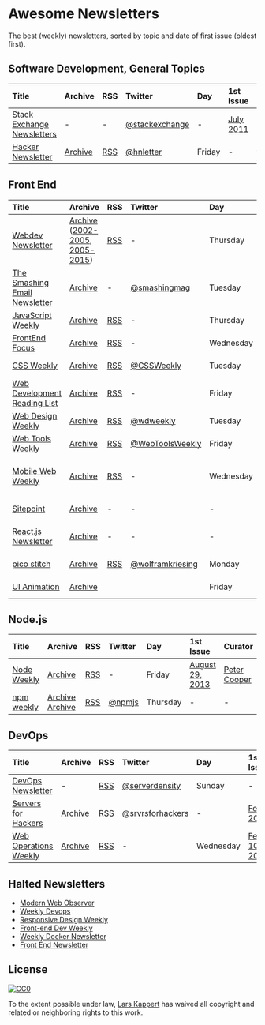 # Awesome Newsletters

The best (weekly) newsletters, sorted by topic and date of first issue (oldest first).

## Software Development, General Topics

Title | Archive | RSS | Twitter | Day | 1st Issue | Curator | Publisher
:--|:--|:--|:--|:--|:--|:--|:--
[Stack Exchange Newsletters](http://stackexchange.com/newsletters) | - | - | [@stackexchange](https://twitter.com/stackexchange) | - | [July 2011](https://blog.stackexchange.com/2011/07/stack-exchange-site-newsletters/) | - | stack exchange, inc
[Hacker Newsletter](http://www.hackernewsletter.com) | [Archive](http://us1.campaign-archive2.com/home/?u=faa8eb4ef3a111cef92c4f3d4&id=e505c88a2e) | [RSS](http://us1.campaign-archive1.com/feed?u=faa8eb4ef3a111cef92c4f3d4&id=e505c88a2e) | [@hnletter](https://twitter.com/hnletter) | Friday | - | [Kale Davis](http://www.kaledavis.com) | N/A

## Front End

Title | Archive | RSS | Twitter | Day | 1st Issue | Curator | Publisher
:--|:--|:--|:--|:--|:--|:--|:--
[Webdev Newsletter](http://www.d.umn.edu/itss/training/online/webdesign/webdev_listserv.html) | [Archive](https://groups.google.com/a/d.umn.edu/forum/?hl=en#!forum/webdev) ([2002-2005](http://www.d.umn.edu/~lcarlson/newsletter/), [2005-2015](http://www.d.umn.edu/~lcarlson/newsletter_mailman_archives/)) | [RSS](https://groups.google.com/a/d.umn.edu/forum/feed/webdev/msgs/rss.xml) | - | Thursday | [July, 2002](http://www.d.umn.edu/~lcarlson/newsletter/vol_01_200207-200306/01.txt) | Laura L. Carlson | -
[The Smashing Email Newsletter](https://www.smashingmagazine.com/the-smashing-newsletter/) | [Archive](https://www.smashingmagazine.com/the-smashing-newsletter) | - | [@smashingmag](https://twitter.com/smashingmag) | Tuesday | - | [Smashing Editorial](https://www.smashingmagazine.com/author/newsletter-team/) | N/A
[JavaScript Weekly](http://javascriptweekly.com) | [Archive](http://javascriptweekly.com/issues) | [RSS](http://javascriptweekly.com/rss/21c3fohl) | - | Thursday | [November 12, 2010](http://javascriptweekly.com/issues/1) | [Peter Cooper](https://twitter.com/peterc) | [Cooper Press](https://cooperpress.com)
[FrontEnd Focus](http://frontendfocus.co) | [Archive](http://frontendfocus.co/issues) | [RSS](http://frontendfocus.co/rss/1flbhgd0) | - | Wednesday | [August 24, 2011](http://frontendfocus.co/issues/1) | [Peter Cooper](https://twitter.com/peterc) | [Cooper Press](https://cooperpress.com)
[CSS Weekly](http://css-weekly.com) | [Archive](http://css-weekly.com/archives/) | [RSS](http://feeds.feedburner.com/CSS-Weekly) | [@CSSWeekly](https://twitter.com/CSSWeekly) | Tuesday | [March 26, 2012](http://css-weekly.com/issue-1/) | [Zoran Jambor](https://twitter.com/zoranjambor) | N/A
[Web Development Reading List](https://wdrl.info) | [Archive](https://wdrl.info/archive/) | [RSS](https://wdrl.info/feed) | - | Friday | [June 27, 2013](https://wdrl.info/archive/1/) | [Anselm Hannemann](https://helloanselm.com) | N/A
[Web Design Weekly](https://web-design-weekly.com) | [Archive](https://web-design-weekly.com/archive/) | [RSS](http://feeds.feedburner.com/webdesignweekly) | [@wdweekly](https://twitter.com/wdweekly) | Tuesday | [July 2, 2011](https://web-design-weekly.com/2011/07/02/web-design-weekly-1-2/) | [Jake Bresnehan](http://jakebresnehan.com) | N/A
[Web Tools Weekly](http://webtoolsweekly.com) | [Archive](http://webtoolsweekly.com/#archive) | [RSS](http://feeds.feedburner.com/WebToolsWeekly) | [@WebToolsWeekly](https://twitter.com/WebToolsWeekly) | Friday | [July 23, 2013](http://webtoolsweekly.com/archives/issue-1/) | [Louis Lazaris](https://twitter.com/ImpressiveWebs) | N/A
[Mobile Web Weekly](https://mobilewebweekly.com) | [Archive](https://mobilewebweekly.com/issues) | [RSS](https://mobilewebweekly.com/rss/1cmgf969) | - | Wednesday | [April 7, 2014](http://mobilewebweekly.co/issues/1) | [Brian Rinaldi](https://twitter.com/remotesynth), [Holly Schinski](https://twitter.com/devgirlFL) | [Cooper Press](https://cooperpress.com)
[Sitepoint](https://www.sitepoint.com/newsletter/) | [Archive](https://www.sitepoint.com/newsletter-archive/) | - | - | - | [July 23, 2014](http://sitepointdotcom.createsend.com/t/ViewEmailArchive/y/98CFA3DC7A9C9BD6/C67FD2F38AC4859C/) | - | SitePoint Pty. Ltd.
[React.js Newsletter](http://reactjsnewsletter.com) | [Archive](http://reactjsnewsletter.com/issues) | - | - | - | [December 30, 2015](http://reactjsnewsletter.com/issues/1) | [Tyler McGinnis](https://twitter.com/tylermcginnis33), [Ean Platter](https://twitter.com/eanplatter)
[pico stitch]() | [Archive](http://us15.campaign-archive1.com/home/?u=255b6e97fa550b55e8a9d42b8&id=6415e108fa) | [RSS](http://us15.campaign-archive2.com/feed?u=255b6e97fa550b55e8a9d42b8&id=6415e108fa) | [@wolframkriesing](https://twitter.com/wolframkriesing) | Monday | [February 28, 2017](http://us15.campaign-archive2.com/?u=255b6e97fa550b55e8a9d42b8&id=71b31ae4f6) | [Wolfram Kriesing](http://picostitch.com/)
[UI Animation](http://valhead.com/newsletter/) | [Archive](http://valhead.com/uianimation-newsletter-archives/) | | | Friday | [January 13, 2017](http://us2.campaign-archive1.com/?u=6fbaddc8c1fce7588d1a35cb2&id=c17f55b347) | [Val Head](https://twitter.com/vlh) | self

## Node.js

Title | Archive | RSS | Twitter | Day | 1st Issue | Curator | Publisher
:--|:--|:--|:--|:--|:--|:--|:--
[Node Weekly](http://nodeweekly.com) | [Archive](http://nodeweekly.com/issues) | [RSS](http://nodeweekly.com/rss/1k471e6h) | - | Friday | [August 29, 2013](http://nodeweekly.com/issues/1) | [Peter Cooper](https://twitter.com/peterc) | [Cooper Press](https://cooperpress.com)
[npm weekly](https://www.npmjs.com/npm-weekly) | [Archive](http://us9.campaign-archive2.com/home/?u=077dfd41302a71310cef619e5&id=e17fe5d778) [Archive](https://medium.com/npm-inc/tagged/npm-weekly) | [RSS](http://us9.campaign-archive2.com/feed?u=077dfd41302a71310cef619e5&id=e17fe5d778) | [@npmjs](https://twitter.com/npmjs) | Thursday | - | - | [npm, Inc.](https://www.npmjs.com/about)

## DevOps

Title | Archive | RSS | Twitter | Day | 1st Issue | Curator | Publisher
:--|:--|:--|:--|:--|:--|:--|:--
[DevOps Newsletter](https://blog.serverdensity.com/devops-newsletter/) | - | [RSS](http://feeds.feedburner.com/serverdensity) | [@serverdensity](https://twitter.com/serverdensity) | Sunday | - | - | [server density](https://www.serverdensity.com)
[Servers for Hackers](https://serversforhackers.com/editions) | [Archive](https://serversforhackers.com/editions) | [RSS](https://serversforhackers.com/feed) | [@srvrsforhackers](https://twitter.com/srvrsforhackers) | - | [Feb 25, 2014](https://serversforhackers.com/configuring-apache-virtual-hosts) | - | -
[Web Operations Weekly](http://webopsweekly.com) | [Archive](http://webopsweekly.com/issues) | [RSS](http://webopsweekly.com/rss/22ck275b) | - | Wednesday | [February 10, 2015](http://webopsweekly.com/issues/1) | - | [Cooper Press](https://cooperpress.com)

## Halted Newsletters

* [Modern Web Observer](http://modernweb.com/modern-web-observer/)
* [Weekly Devops](http://www.devopsweekly.com)
* [Responsive Design Weekly](http://responsivedesignweekly.com)
* [Front-end Dev Weekly](http://frontenddevweekly.com)
* [Weekly Docker Newsletter](https://www.docker.com/newsletter-subscription)
* [Front End Newsletter](http://frontendnewsletter.com)

## License

[![CC0](http://i.creativecommons.org/p/zero/1.0/88x31.png)](http://creativecommons.org/publicdomain/zero/1.0/)

To the extent possible under law, [Lars Kappert](https://webpro.nl) has waived all copyright and related or neighboring rights to this work.
